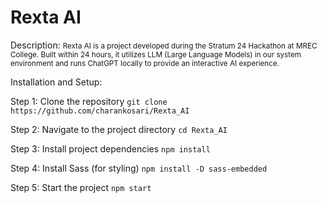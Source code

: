 # Rexta AI

Description:
<small>Rexta AI is a project developed during the Stratum 24 Hackathon at MREC College. 
Built within 24 hours, it utilizes LLM (Large Language Models) in our system environment 
and runs ChatGPT locally to provide an interactive AI experience.</small>

Installation and Setup:

Step 1: Clone the repository
`git clone https://github.com/charankosari/Rexta_AI`

Step 2: Navigate to the project directory
`cd Rexta_AI`

Step 3: Install project dependencies
`npm install`

Step 4: Install Sass (for styling)
`npm install -D sass-embedded`

Step 5: Start the project
`npm start`
